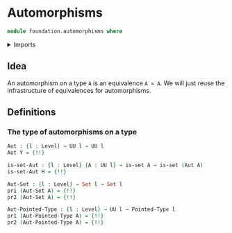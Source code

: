 # Automorphisms

```agda
module foundation.automorphisms where
```

<details><summary>Imports</summary>

```agda
open import foundation.dependent-pair-types
open import foundation.sets
open import foundation.universe-levels

open import foundation-core.equivalences

open import structured-types.pointed-types
```

</details>

## Idea

An automorphism on a type `A` is an equivalence `A ≃ A`. We will just reuse the
infrastructure of equivalences for automorphisms.

## Definitions

### The type of automorphisms on a type

```agda
Aut : {l : Level} → UU l → UU l
Aut Y = {!!}

is-set-Aut : {l : Level} {A : UU l} → is-set A → is-set (Aut A)
is-set-Aut H = {!!}

Aut-Set : {l : Level} → Set l → Set l
pr1 (Aut-Set A) = {!!}
pr2 (Aut-Set A) = {!!}

Aut-Pointed-Type : {l : Level} → UU l → Pointed-Type l
pr1 (Aut-Pointed-Type A) = {!!}
pr2 (Aut-Pointed-Type A) = {!!}
```
